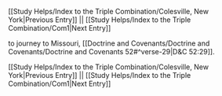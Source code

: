 [[Study Helps/Index to the Triple Combination/Colesville, New York|Previous Entry]]  ||  [[Study Helps/Index to the Triple Combination/Com1|Next Entry]]

 to journey to Missouri, [[Doctrine and Covenants/Doctrine and Covenants/Doctrine and Covenants 52#^verse-29|D&C 52:29]].

[[Study Helps/Index to the Triple Combination/Colesville, New York|Previous Entry]]  ||  [[Study Helps/Index to the Triple Combination/Com1|Next Entry]]